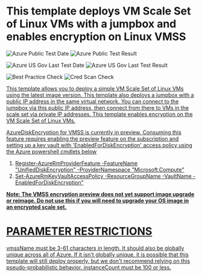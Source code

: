 # This template deploys VM Scale Set of Linux VMs with a jumpbox and enables encryption on Linux VMSS

![Azure Public Test Date](https://azurequickstartsservice.blob.core.windows.net/badges/201-encrypt-vmss-linux-jumpbox/PublicLastTestDate.svg)
![Azure Public Test Result](https://azurequickstartsservice.blob.core.windows.net/badges/201-encrypt-vmss-linux-jumpbox/PublicDeployment.svg)

![Azure US Gov Last Test Date](https://azurequickstartsservice.blob.core.windows.net/badges/201-encrypt-vmss-linux-jumpbox/FairfaxLastTestDate.svg)
![Azure US Gov Last Test Result](https://azurequickstartsservice.blob.core.windows.net/badges/201-encrypt-vmss-linux-jumpbox/FairfaxDeployment.svg)

![Best Practice Check](https://azurequickstartsservice.blob.core.windows.net/badges/201-encrypt-vmss-linux-jumpbox/BestPracticeResult.svg)
![Cred Scan Check](https://azurequickstartsservice.blob.core.windows.net/badges/201-encrypt-vmss-linux-jumpbox/CredScanResult.svg)

<a href="https://portal.azure.com/#create/Microsoft.Template/uri/https%3A%2F%2Fraw.githubusercontent.com%2Fazure%2Fazure-quickstart-templates%2Fmaster%2F201-encrypt-vmss-linux-jumpbox%2Fazuredeploy.json" target="_blank">
    

<a href="http://armviz.io/#/?load=https%3A%2F%2Fraw.githubusercontent.com%2Fazure%2Fazure-quickstart-templates%2Fmaster%2F201-encrypt-vmss-linux-jumpbox%2Fazuredeploy.json" target="_blank">

This template allows you to deploy a simple VM Scale Set of Linux VMs using the latest image version.  This template also deploys a jumpbox with a public IP address in the same virtual network. You can connect to the jumpbox via this public IP address, then connect from there to VMs in the scale set via private IP addresses. This template enables encryption on the VM Scale Set of Linux VMs.

AzureDiskEncryption for VMSS is currently in preview. Consuming this feature requires enabling the preview feature on the subscription and setting up a key vault with 'EnabledForDiskEncryption' access policy using the Azure powershell cmdlets below 
1. Register-AzureRmProviderFeature -FeatureName "UnifiedDiskEncryption" -ProviderNamespace "Microsoft.Compute"
2. Set-AzureRmKeyVaultAccessPolicy -ResourceGroupName <rgName> -VaultName <vaultName> -EnabledForDiskEncryption"

__Note: The VMSS encryption preview does not yet support image upgrade or reimage. Do not use this if you will need to upgrade your OS image in an encrypted scale set.__

PARAMETER RESTRICTIONS
======================

vmssName must be 3-61 characters in length. It should also be globally unique across all of Azure. If it isn't globally unique, it is possible that this template will still deploy properly, but we don't recommend relying on this pseudo-probabilistic behavior.
instanceCount must be 100 or less.


